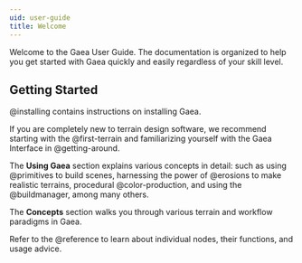 ```yaml
---
uid: user-guide
title: Welcome
---
```


Welcome to the Gaea User Guide. The documentation is organized to help you get started with Gaea quickly and easily regardless of your skill level.

## Getting Started

@installing contains instructions on installing Gaea.

If you are completely new to terrain design software, we recommend starting with the @first-terrain and familiarizing yourself with the Gaea Interface in @getting-around.

The **Using Gaea** section explains various concepts in detail: such as using @primitives to build scenes, harnessing the power of @erosions to make realistic terrains, procedural @color-production, and using the @buildmanager, among many others.

The **Concepts** section walks you through various terrain and workflow paradigms in Gaea.

Refer to the @reference to learn about individual nodes, their functions, and usage advice. 